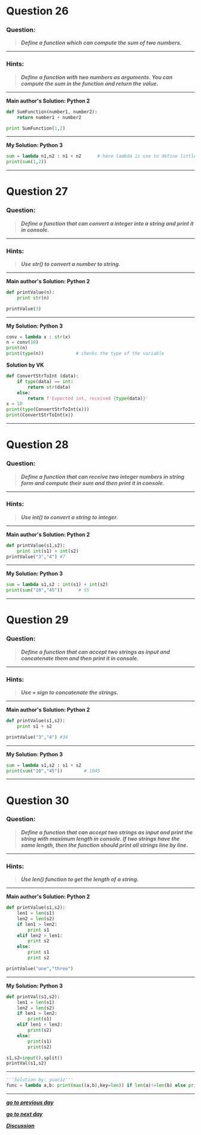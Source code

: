 # Question 26

### **Question:**

> **_Define a function which can compute the sum of two numbers._**

---

### Hints:

> **_Define a function with two numbers as arguments. You can compute the sum in the function and return the value._**

---

**Main author's Solution: Python 2**

```python
def SumFunction(number1, number2):
	return number1 + number2

print SumFunction(1,2)
```

---

**My Solution: Python 3**

```python
sum = lambda n1,n2 : n1 + n2      # here lambda is use to define little function as sum
print(sum(1,2))
```

---

# Question 27

### **Question:**

> **_Define a function that can convert a integer into a string and print it in console._**

---

### Hints:

> **_Use str() to convert a number to string._**

---

**Main author's Solution: Python 2**

```python
def printValue(n):
	print str(n)

printValue(3)
```

---

**My Solution: Python 3**

```python
conv = lambda x : str(x)
n = conv(10)
print(n)
print(type(n))            # checks the type of the variable
```


**Solution by VK**
```python
def ConvertStrToInt (data):
    if type(data) == int:
        return str(data)
    else:
        return f'Expected int, received {type(data)}'
x = 10
print(type(ConvertStrToInt(x)))
print(ConvertStrToInt(x))
```

---

# Question 28

### **Question:**

> **_Define a function that can receive two integer numbers in string form and compute their sum and then print it in console._**

---

### Hints:

> **_Use int() to convert a string to integer._**

---

**Main author's Solution: Python 2**

```python
def printValue(s1,s2):
	print int(s1) + int(s2)
printValue("3","4") #7
```

---

**My Solution: Python 3**

```python
sum = lambda s1,s2 : int(s1) + int(s2)
print(sum("10","45"))      # 55
```

---

# Question 29

### **Question:**

> **_Define a function that can accept two strings as input and concatenate them and then print it in console._**

---

### Hints:

> **_Use + sign to concatenate the strings._**

---

**Main author's Solution: Python 2**

```python
def printValue(s1,s2):
	print s1 + s2

printValue("3","4") #34
```

---

**My Solution: Python 3**

```python
sum = lambda s1,s2 : s1 + s2
print(sum("10","45"))        # 1045
```

---

# Question 30

### **Question:**

> **_Define a function that can accept two strings as input and print the string with maximum length in console. If two strings have the same length, then the function should print all strings line by line._**

---

### Hints:

> **_Use len() function to get the length of a string._**

---

**Main author's Solution: Python 2**

```python
def printValue(s1,s2):
	len1 = len(s1)
	len2 = len(s2)
	if len1 > len2:
		print s1
	elif len2 > len1:
		print s2
	else:
		print s1
		print s2

printValue("one","three")

```

---

**My Solution: Python 3**

```python
def printVal(s1,s2):
    len1 = len(s1)
    len2 = len(s2)
    if len1 > len2:
        print(s1)
    elif len1 < len2:
        print(s2)
    else:
        print(s1)
        print(s2)

s1,s2=input().split()
printVal(s1,s2)
```

---

```python
'''Solution by: yuan1z'''
func = lambda a,b: print(max((a,b),key=len)) if len(a)!=len(b) else print(a+'\n'+b)
```

---

[**_go to previous day_**](https://github.com/darkprinx/100-plus-Python-programming-exercises-extended/blob/master/Status/Day%208.md "Day 9")

[**_go to next day_**](https://github.com/darkprinx/100-plus-Python-programming-exercises-extended/blob/master/Status/Day_10.md "Day 10")

[**_Discussion_**](https://github.com/darkprinx/100-plus-Python-programming-exercises-extended/issues/3)
